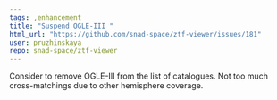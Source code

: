 ```yaml
---
tags: ,enhancement
title: "Suspend OGLE-III "
html_url: "https://github.com/snad-space/ztf-viewer/issues/181"
user: pruzhinskaya
repo: snad-space/ztf-viewer
---
```


Consider to remove OGLE-III from the list of catalogues. Not too much cross-matchings due to other hemisphere coverage. 